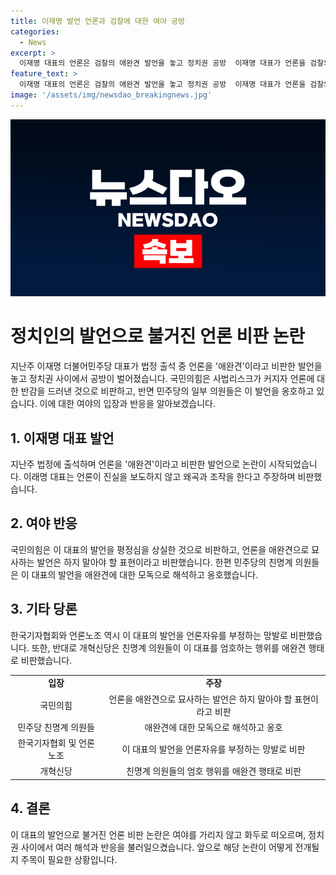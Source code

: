 ```yaml
---
title: 이재명 발언 언론과 검찰에 대한 여야 공방
categories:
  - News
excerpt: >
  이재명 대표의 언론은 검찰의 애완견 발언을 놓고 정치권 공방  이재명 대표가 언론을 검찰의 애완견으로 비판한 발언으로 여야 간 공방이 벌어졌다. 국민의힘은 이 대표의 발언을 사법리스크와 연결시켜 비판하고, 민주당 친명계 의원들은 옹호했다. 여야를 넘어 언론계와의 갈등이 고조되며 국내외에서 주목받고 있다.
feature_text: >
  이재명 대표의 언론은 검찰의 애완견 발언을 놓고 정치권 공방  이재명 대표가 언론을 검찰의 애완견으로 비판한 발언으로 여야 간 공방이 벌어졌다. 국민의힘은 이 대표의 발언을 사법리스크와 연결시켜 비판하고, 민주당 친명계 의원들은 옹호했다. 여야를 넘어 언론계와의 갈등이 고조되며 국내외에서 주목받고 있다.
image: '/assets/img/newsdao_breakingnews.jpg'
---
```


<p><img src="/assets/img/newsdao_breakingnews.jpg" alt="pcversion 속보" /></p>

<h1>정치인의 발언으로 불거진 언론 비판 논란</h1> 

<p data-ke-size="size16">지난주 이재명 더불어민주당 대표가 법정 출석 중 언론을 '애완견'이라고 비판한 발언을 놓고 정치권 사이에서 공방이 벌어졌습니다. 국민의힘은 사법리스크가 커지자 언론에 대한 반감을 드러낸 것으로 비판하고, 반면 민주당의 일부 의원들은 이 발언을 옹호하고 있습니다. 이에 대한 여야의 입장과 반응을 알아보겠습니다.</p>

<h2>1. 이재명 대표 발언</h2>

<p data-ke-size="size16">지난주 법정에 출석하며 언론을 '애완견'이라고 비판한 발언으로 논란이 시작되었습니다. 이래명 대표는 언론이 진실을 보도하지 않고 왜곡과 조작을 한다고 주장하며 비판했습니다.</p>

<h2>2. 여야 반응</h2>

<p data-ke-size="size16">국민의힘은 이 대표의 발언을 평정심을 상실한 것으로 비판하고, 언론을 애완견으로 묘사하는 발언은 하지 말아야 할 표현이라고 비판했습니다. 한편 민주당의 친명계 의원들은 이 대표의 발언을 애완견에 대한 모독으로 해석하고 옹호했습니다.</p>

<h2>3. 기타 당론</h2>

<p data-ke-size="size16">한국기자협회와 언론노조 역시 이 대표의 발언을 언론자유를 부정하는 망발로 비판했습니다. 또한, 반대로 개혁신당은 친명계 의원들이 이 대표를 엄호하는 행위를 애완견 행태로 비판했습니다.</p>

<p><table>
    <tbody>
      <tr>
        <td style="text-align: center; height: 17px;"><b>입장</b></td>
        <td style="text-align: center; height: 17px;"><b>주장</b></td>
      </tr>
      <tr>
        <td style="text-align: center; height: 17px;">국민의힘</td>
        <td style="text-align: center; height: 17px;">언론을 애완견으로 묘사하는 발언은 하지 말아야 할 표현이라고 비판</td>
      </tr>
      <tr>
        <td style="text-align: center; height: 17px;">민주당 친명계 의원들</td>
        <td style="text-align: center; height: 17px;">애완견에 대한 모독으로 해석하고 옹호</td>
      </tr>
      <tr>
        <td style="text-align: center; height: 17px;">한국기자협회 및 언론노조</td>
        <td style="text-align: center; height: 17px;">이 대표의 발언을 언론자유를 부정하는 망발로 비판</td>
      </tr>
      <tr>
        <td style="text-align: center; height: 17px;">개혁신당</td>
        <td style="text-align: center; height: 17px;">친명계 의원들의 엄호 행위를 애완견 행태로 비판</td>
      </tr>
    </tbody>
  </table></p>

<h2>4. 결론</h2>

<p data-ke-size="size16">이 대표의 발언으로 불거진 언론 비판 논란은 여야를 가리지 않고 화두로 떠오르며, 정치권 사이에서 여러 해석과 반응을 불러일으켰습니다. 앞으로 해당 논란이 어떻게 전개될지 주목이 필요한 상황입니다.</p>

